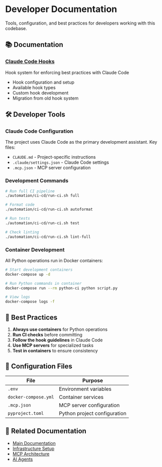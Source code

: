 # Developer Documentation

Tools, configuration, and best practices for developers working with this codebase.

## 📚 Documentation

### [Claude Code Hooks](./claude-code-hooks.md)
Hook system for enforcing best practices with Claude Code
- Hook configuration and setup
- Available hook types
- Custom hook development
- Migration from old hook system

## 🛠️ Developer Tools

### Claude Code Configuration
The project uses Claude Code as the primary development assistant. Key files:
- `CLAUDE.md` - Project-specific instructions
- `.claude/settings.json` - Claude Code settings
- `.mcp.json` - MCP server configuration

### Development Commands

```bash
# Run full CI pipeline
./automation/ci-cd/run-ci.sh full

# Format code
./automation/ci-cd/run-ci.sh autoformat

# Run tests
./automation/ci-cd/run-ci.sh test

# Check linting
./automation/ci-cd/run-ci.sh lint-full
```

### Container Development

All Python operations run in Docker containers:

```bash
# Start development containers
docker-compose up -d

# Run Python commands in container
docker-compose run --rm python-ci python script.py

# View logs
docker-compose logs -f
```

## 🎯 Best Practices

1. **Always use containers** for Python operations
2. **Run CI checks** before committing
3. **Follow the hook guidelines** in Claude Code
4. **Use MCP servers** for specialized tasks
5. **Test in containers** to ensure consistency

## 🔧 Configuration Files

| File | Purpose |
|------|---------|
| `.env` | Environment variables |
| `docker-compose.yml` | Container services |
| `.mcp.json` | MCP server configuration |
| `pyproject.toml` | Python project configuration |

## 📖 Related Documentation

- [Main Documentation](../README.md)
- [Infrastructure Setup](../infrastructure/)
- [MCP Architecture](../mcp/)
- [AI Agents](../ai-agents/)
